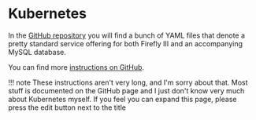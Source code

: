 # Kubernetes

In the [GitHub repository](https://github.com/firefly-iii/kubernetes) you will find a bunch of YAML files that denote a pretty standard service offering for both Firefly III and an accompanying MySQL database.

You can find more [instructions on GitHub](https://firefly-iii.github.io/kubernetes/).

!!! note
    These instructions aren't very long, and I'm sorry about that. Most stuff is documented on the GitHub page and I just don't know very much about Kubernetes myself. If you feel you can expand this page, please press the edit button next to the title
